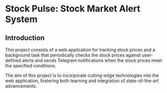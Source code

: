 # Stock Pulse: Stock Market Alert System

## Introduction

This project consists of a web application for tracking stock prices and a background task that periodically checks the stock prices against user-defined alerts and sends Telegram notifications when the stock prices meet the specified conditions.

The aim of this project is to incorporate cutting-edge technologies into the web application, fostering both learning and integration of state-of-the-art advancements.
